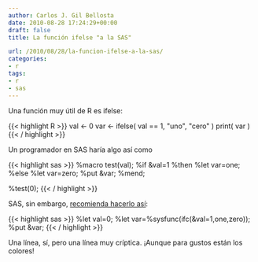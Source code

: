 ```yaml
---
author: Carlos J. Gil Bellosta
date: 2010-08-28 17:24:29+00:00
draft: false
title: La función ifelse "a la SAS"

url: /2010/08/28/la-funcion-ifelse-a-la-sas/
categories:
- r
tags:
- r
- sas
---
```


Una función muy útil de R es ifelse:

{{< highlight R >}}
val <- 0
var <- ifelse( val == 1, "uno", "cero" )
print( var )
{{< / highlight >}}



Un programador en SAS haría algo así como

{{< highlight sas >}}
%macro test(val);
    %if &val=1 %then %let var=one;
    %else %let var=zero;
    %put &var;
%mend;

%test(0);
{{< / highlight >}}



SAS, sin embargo, [recomienda hacerlo así](http://support.sas.com/kb/40/271.html):

{{< highlight sas >}}
%let val=0;
%let var=%sysfunc(ifc(&val=1,one,zero));
%put &var;
{{< / highlight >}}


Una línea, sí, pero una línea muy críptica. ¡Aunque para gustos están los colores!
